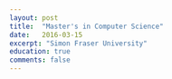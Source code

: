 ```yaml
---
layout: post
title:  "Master's in Computer Science"
date:   2016-03-15
excerpt: "Simon Fraser University"
education: true
comments: false
---
```

